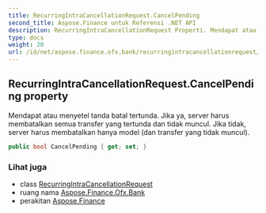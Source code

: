 ```yaml
---
title: RecurringIntraCancellationRequest.CancelPending
second_title: Aspose.Finance untuk Referensi .NET API
description: RecurringIntraCancellationRequest Properti. Mendapat atau menyetel tanda batal tertunda. Jika ya server harus membatalkan semua transfer yang tertunda dan tidak muncul. Jika tidak server harus membatalkan hanya model dan transfer yang tidak muncul.
type: docs
weight: 20
url: /id/net/aspose.finance.ofx.bank/recurringintracancellationrequest/cancelpending/
---
```

## RecurringIntraCancellationRequest.CancelPending property

Mendapat atau menyetel tanda batal tertunda. Jika ya, server harus membatalkan semua transfer yang tertunda dan tidak muncul. Jika tidak, server harus membatalkan hanya model (dan transfer yang tidak muncul).

```csharp
public bool CancelPending { get; set; }
```

### Lihat juga

* class [RecurringIntraCancellationRequest](../)
* ruang nama [Aspose.Finance.Ofx.Bank](../../recurringintracancellationrequest/)
* perakitan [Aspose.Finance](../../../)


